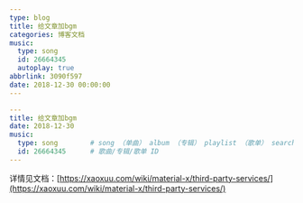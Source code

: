 ```yaml
---
type: blog
title: 给文章加bgm
categories: 博客文档
music:
  type: song
  id: 26664345
  autoplay: true
abbrlink: 3090f597
date: 2018-12-30 00:00:00
---
```


```yml
---
title: 给文章加bgm
date: 2018-12-30
music:
  type: song        # song （单曲） album （专辑） playlist （歌单） search （搜索）
  id: 26664345      # 歌曲/专辑/歌单 ID
---
```
详情见文档：[https://xaoxuu.com/wiki/material-x/third-party-services/](https://xaoxuu.com/wiki/material-x/third-party-services/)
